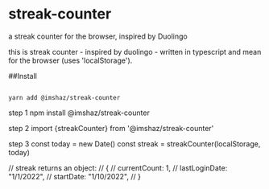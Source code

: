 # streak-counter

a streak counter for the browser, inspired by Duolingo

this is streak counter - inspired by duolingo - written in typescript and mean for the browser (uses 'localStorage').

##Install

```shell

yarn add @imshaz/streak-counter

```

step 1 npm install @imshaz/streak-counter

step 2 import {streakCounter} from '@imshaz/streak-counter'

step 3
const today = new Date()
const streak = streakCounter(localStorage, today)

// streak returns an object:
// {
// currentCount: 1,
// lastLoginDate: "1/1/2022",
// startDate: "1/10/2022",
// }
